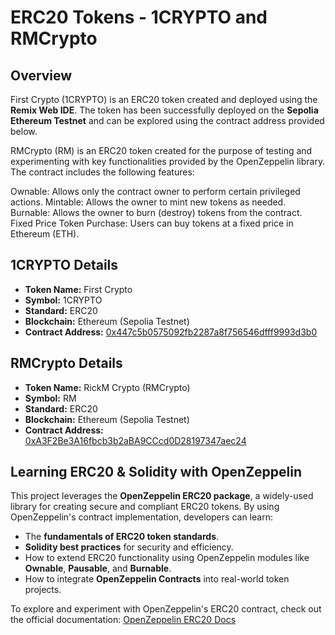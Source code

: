 # ERC20 Tokens - 1CRYPTO and RMCrypto

## Overview
First Crypto (1CRYPTO) is an ERC20 token created and deployed using the **Remix Web IDE**. The token has been successfully deployed on the **Sepolia Ethereum Testnet** and can be explored using the contract address provided below.

RMCrypto (RM) is an ERC20 token created for the purpose of testing and experimenting with key functionalities provided by the OpenZeppelin library. The contract includes the following features:

Ownable: Allows only the contract owner to perform certain privileged actions.
Mintable: Allows the owner to mint new tokens as needed.
Burnable: Allows the owner to burn (destroy) tokens from the contract.
Fixed Price Token Purchase: Users can buy tokens at a fixed price in Ethereum (ETH).

## 1CRYPTO Details
- **Token Name:** First Crypto
- **Symbol:** 1CRYPTO
- **Standard:** ERC20
- **Blockchain:** Ethereum (Sepolia Testnet)
- **Contract Address:** <a href="https://sepolia.etherscan.io/token/0x447c5b0575092fb2287a8f756546dfff9993d3b0" target="_blank">0x447c5b0575092fb2287a8f756546dfff9993d3b0</a>

## RMCrypto Details
- **Token Name:** RickM Crypto (RMCrypto)
- **Symbol:** RM
- **Standard:** ERC20
- **Blockchain:** Ethereum (Sepolia Testnet)
- **Contract Address:** <a href="https://sepolia.etherscan.io/token/0xA3F2Be3A16fbcb3b2aBA9CCcd0D28197347aec24" target="_blank">0xA3F2Be3A16fbcb3b2aBA9CCcd0D28197347aec24</a>

## Learning ERC20 & Solidity with OpenZeppelin
This project leverages the **OpenZeppelin ERC20 package**, a widely-used library for creating secure and compliant ERC20 tokens. By using OpenZeppelin's contract implementation, developers can learn:
- The **fundamentals of ERC20 token standards**.
- **Solidity best practices** for security and efficiency.
- How to extend ERC20 functionality using OpenZeppelin modules like **Ownable**, **Pausable**, and **Burnable**.
- How to integrate **OpenZeppelin Contracts** into real-world token projects.

To explore and experiment with OpenZeppelin's ERC20 contract, check out the official documentation:
[OpenZeppelin ERC20 Docs](https://docs.openzeppelin.com/contracts/4.x/erc20)

